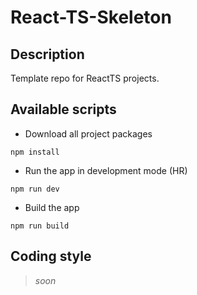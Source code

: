 # React-TS-Skeleton
## Description
Template repo for ReactTS projects.

## Available scripts

- Download all project packages
```shell
npm install
```

- Run the app in development mode (HR)
```shell
npm run dev
```

- Build the app
```shell
npm run build
```

## Coding style

> *soon*
